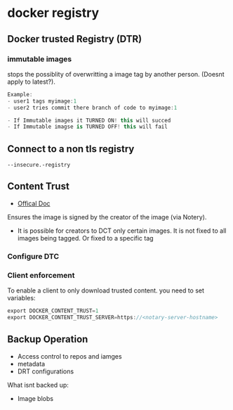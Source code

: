 # docker registry



## Docker trusted Registry (DTR)

### immutable images

stops the possiblity of overwritting a image tag by another person. (Doesnt apply to latest?).

``` c#
Example:
- user1 tags myimage:1
- user2 tries commit there branch of code to myimage:1

- If Immutable images it TURNED ON! this will succed
- If Immutable imagse is TURNED OFF! this will fail
```

## Connect to a non tls registry

`--insecure.-registry`

## Content Trust

- [Offical Doc](https://docs.docker.com/engine/security/trust/content_trust/)

Ensures the image is signed by the creator of the image (via Notery).

- It is possible for creators to DCT only certain images. It is not fixed to all images being tagged. Or fixed to a specific tag

### Configure DTC

### Client enforcement

To enable a client to only download trusted content. you need to set variables:

``` c#
export DOCKER_CONTENT_TRUST=1
export DOCKER_CONTENT_TRUST_SERVER=https://<notary-server-hostname>
```

## Backup Operation

- Access control to repos and iamges
- metadata
- DRT configurations

What isnt backed up:

- Image blobs

